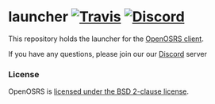 # launcher [![Travis](https://img.shields.io/travis/runelite/launcher.svg)](https://travis-ci.org/runelite-extended/launcher) [![Discord](https://img.shields.io/discord/301497432909414422.svg)](https://discord.gg/openosrs)

This repository holds the launcher for the [OpenOSRS client](https://github.com/runelite-extended/runelite).

If you have any questions, please join our our [Discord](https://discord.gg/openosrs) server 
### License

OpenOSRS is [licensed under the BSD 2-clause license](https://github.com/runelite-extended/launcher/blob/master/LICENSE).
